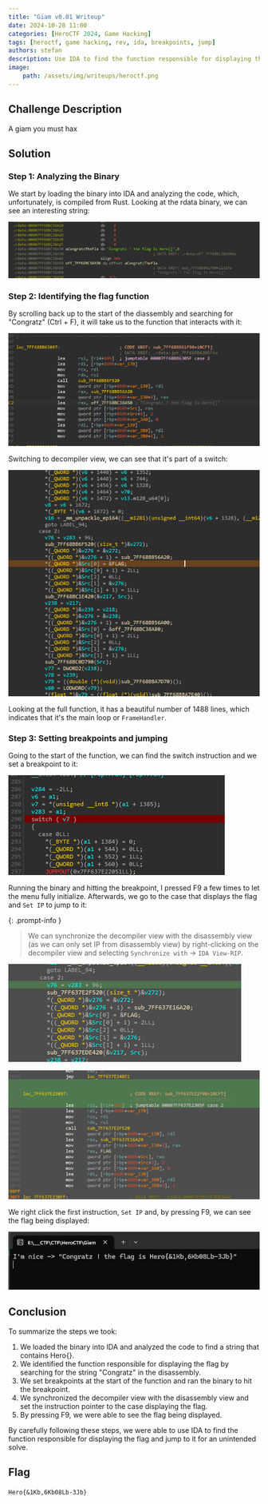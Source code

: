 ```yaml
---
title: "Giam v0.01 Writeup"
date: 2024-10-28 11:00
categories: [HeroCTF 2024, Game Hacking]
tags: [heroctf, game hacking, rev, ida, breakpoints, jump]
authors: stefan
description: Use IDA to find the function responsible for displaying the flag and jump to it for an unintended solve.
image:
    path: /assets/img/writeups/heroctf.png
---
```


## Challenge Description

A giam you must hax

## Solution

### Step 1: Analyzing the Binary

We start by loading the binary into IDA and analyzing the code, which, unfortunately, is compiled from Rust. Looking at the rdata binary, we can see an interesting string:

![Interesting String](/assets/img/writeups/giam01/interesting_string.png)

### Step 2: Identifying the flag function

By scrolling back up to the start of the diassembly and searching for "Congratz" (Ctrl + F), it will take us to the function that interacts with it:

![Disassembly](/assets/img/writeups/giam01/disass.png)

Switching to decompiler view, we can see that it's part of a switch:

![Switch](/assets/img/writeups/giam01/switch.png)

Looking at the full function, it has a beautiful number of 1488 lines, which indicates that it's the main loop or `FrameHandler`.

### Step 3: Setting breakpoints and jumping

Going to the start of the function, we can find the switch instruction and we set a breakpoint to it:

![Breakpoint](/assets/img/writeups/giam01/breakpoint.png)

Running the binary and hitting the breakpoint, I pressed F9 a few times to let the menu fully initialize. Afterwards, we go
to the case that displays the flag and `Set IP` to jump to it:

{: .prompt-info }
> We can synchronize the decompiler view with the disassembly view (as we can only set IP from disassembly view) by right-clicking on the decompiler view and selecting `Synchronize with` -> `IDA View-RIP`.

![Target_jump_decomp](/assets/img/writeups/giam01/target_jump_decompiled.png)

![Target_jump](/assets/img/writeups/giam01/target_jump.png)

We right click the first instruction, `Set IP` and, by pressing F9, we can see the flag being displayed:

![Flag](/assets/img/writeups/giam01/flag.png)

## Conclusion

To summarize the steps we took:

1. We loaded the binary into IDA and analyzed the code to find a string that contains Hero{}.
2. We identified the function responsible for displaying the flag by searching for the string "Congratz" in the disassembly.
3. We set breakpoints at the start of the function and ran the binary to hit the breakpoint.
4. We synchronized the decompiler view with the disassembly view and set the instruction pointer to the case displaying the flag.
5. By pressing F9, we were able to see the flag being displayed.

By carefully following these steps, we were able to use IDA to find the function responsible for displaying the flag and jump to it for an unintended solve.

## Flag

`Hero{&1Kb,6Kb08Lb-3Jb}`
